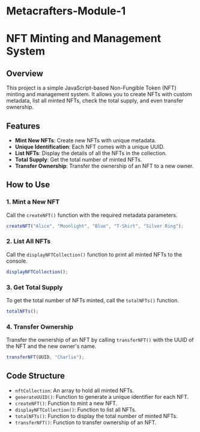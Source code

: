 # Metacrafters-Module-1


# NFT Minting and Management System

## Overview

This project is a simple JavaScript-based Non-Fungible Token (NFT) minting and management system. It allows you to create NFTs with custom metadata, list all minted NFTs, check the total supply, and even transfer ownership.

## Features

- **Mint New NFTs**: Create new NFTs with unique metadata.
- **Unique Identification**: Each NFT comes with a unique UUID.
- **List NFTs**: Display the details of all the NFTs in the collection.
- **Total Supply**: Get the total number of minted NFTs.
- **Transfer Ownership**: Transfer the ownership of an NFT to a new owner.

## How to Use

### 1. Mint a New NFT

Call the `createNFT()` function with the required metadata parameters.

```javascript
createNFT("Alice", "Moonlight", "Blue", "T-Shirt", "Silver Ring");
```

### 2. List All NFTs

Call the `displayNFTCollection()` function to print all minted NFTs to the console.

```javascript
displayNFTCollection();
```

### 3. Get Total Supply

To get the total number of NFTs minted, call the `totalNFTs()` function.

```javascript
totalNFTs();
```

### 4. Transfer Ownership

Transfer the ownership of an NFT by calling `transferNFT()` with the UUID of the NFT and the new owner's name.

```javascript
transferNFT(UUID, "Charlie");
```

## Code Structure

- `nftCollection`: An array to hold all minted NFTs.
- `generateUUID()`: Function to generate a unique identifier for each NFT.
- `createNFT()`: Function to mint a new NFT.
- `displayNFTCollection()`: Function to list all NFTs.
- `totalNFTs()`: Function to display the total number of minted NFTs.
- `transferNFT()`: Function to transfer ownership of an NFT.
